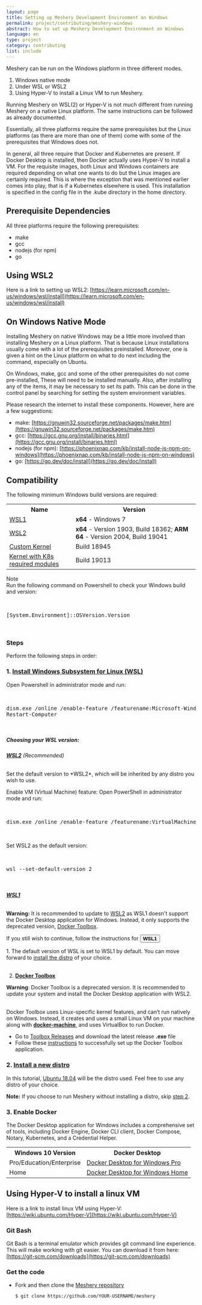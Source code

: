 ```yaml
---
layout: page
title: Setting up Meshery Development Environment on Windows
permalink: project/contributing/meshery-windows
abstract: How to set up Meshery Development Environment on Windows
language: en
type: project
category: contributing
list: include
---
```


Meshery can be run on the Windows platform in three different modes.

1. Windows native mode
2. Under WSL or WSL2
3. Using Hyper-V to install a Linux VM to run Meshery.

Running Meshery on WSL(2) or Hyper-V is not much different from running Meshery on a native Linux platform. The same instructions can be followed as already documented.

Essentially, all three platforms require the same prerequisites but the Linux platforms (as there are more than one of them) come with some of the prerequisites that Windows does not.

In general, all three require that Docker and Kubernetes are present. If Docker Desktop is installed, then Docker actually uses Hyper-V to install a VM. For the requisite images, both Linux and Windows containers are required depending on what one wants to do but the Linux images are certainly required. This is where the exception that was mentioned earlier comes into play, that is if a Kubernetes elsewhere is used. This installation is specified in the config file in the .kube directory in the home directory.

## Prerequisite Dependencies

All three platforms require the following prerequisites:

- make
- gcc
- nodejs (for npm)
- go

## Using WSL2

Here is a link to setting up WSL2: [https://learn.microsoft.com/en-us/windows/wsl/install](https://learn.microsoft.com/en-us/windows/wsl/install)

## On Windows Native Mode

Installing Meshery on native Windows may be a little more involved than installing Meshery on a Linux platform. That is because Linux installations usually come with a lot of the prerequisites preinstalled. Moreover, one is given a hint on the Linux platform on what to do next including the command, especially on Ubuntu.

On Windows, make, gcc and some of the other prerequisites do not come pre-installed, These will need to be installed manually. Also, after installing any of the items, it may be necessary to set its path. This can be done in the control panel by searching for setting the system environment variables.

Please research the internet to install these components. However, here are a few suggestions:

- make: [https://gnuwin32.sourceforge.net/packages/make.htm](https://gnuwin32.sourceforge.net/packages/make.htm)
- gcc: [https://gcc.gnu.org/install/binaries.html](https://gcc.gnu.org/install/binaries.html)
- nodejs (for npm): [https://phoenixnap.com/kb/install-node-js-npm-on-windows](https://phoenixnap.com/kb/install-node-js-npm-on-windows)
- go: [https://go.dev/doc/install](https://go.dev/doc/install)

## Compatibility

The following minimum Windows build versions are required:

<table id="compatibility-table">
  <tr>
    <th id="model">Name</th>
    <th id="model">Version</th> 
  </tr>
  <tr>
    <td><a href="#wsl1">WSL1</a></td>
    <td><b>x64</b> - Windows 7 </td>
  </tr>
  <tr>
    <td><a href="#wsl2">WSL2</a></td>
    <td><b>x64</b> - Version 1903, Build 18362; <b>ARM 64</b> - Version 2004, Build 19041</td>
  </tr>
  <tr>
    <td><a href="https://docs.microsoft.com/en-us/windows/wsl/release-notes#build-18945">Custom Kernel</a></td>
    <td>Build 18945</td>
  </tr>
  <tr>
    <td><a href="https://docs.microsoft.com/en-us/windows/wsl/release-notes#build-19013">Kernel with K8s required modules</a></td>
    <td>Build 19013</td>
  </tr>
</table>

Note
<br />Run the following command on Powershell to check your Windows build and version:

 <pre class="codeblock-pre"><div class="codeblock">
 <div class="clipboardjs">[System.Environment]::OSVersion.Version</div></div>
 </pre>

### Steps

Perform the following steps in order:

### 1. <a name="step1" href="https://docs.microsoft.com/en-us/windows/wsl/install-win10"><b>Install Windows Subsystem for Linux (WSL)</b></a>

Open Powershell in administrator mode and run:

 <pre class="codeblock-pre"><div class="codeblock">
 <div class="clipboardjs">dism.exe /online /enable-feature /featurename:Microsoft-Windows-Subsystem-Linux /all /norestart
Restart-Computer</div></div>
 </pre>

##### Choosing your WSL version:

<h6><b><a href="https://docs.microsoft.com/en-us/windows/wsl/release-notes#build-18917" name="wsl2">WSL2</a></b> (Recommended)</h6>
Set the default version to *WSL2*, which will be inherited by any distro you wish to use.

Enable VM (Virtual Machine) feature:
Open PowerShell in administrator mode and run:

 <pre class="codeblock-pre"><div class="codeblock">
 <div class="clipboardjs">dism.exe /online /enable-feature /featurename:VirtualMachinePlatform /all /norestart</div></div>
 </pre>

Set WSL2 as the default version:

 <pre class="codeblock-pre"><div class="codeblock">
 <div class="clipboardjs">wsl --set-default-version 2</div></div>
 </pre>

<h6><b><a href="https://docs.microsoft.com/en-us/windows/wsl/install-win10" name="wsl1"> WSL1 </a></b></h6>

<b>Warning:</b>
It is recommended to update to <a href="#wsl2">WSL2</a> as WSL1 doesn't support the Docker Desktop application for Windows. Instead, it only supports the deprecated version, [Docker Toolbox](https://docs.docker.com/toolbox/toolbox_install_windows/).

If you still wish to continue, follow the instructions for <button class="toggle-button" onclick="HideToggleFunction()"><b>WSL1</b></button>

<div id="hiddendiv">
<p>
1. The default version of WSL is set to WSL1 by default. You can move forward to <a href="https://docs.microsoft.com/en-us/windows/wsl/install-win10#install-your-linux-distribution-of-choice">install the distro</a> of your choice. <br /><br />

2. <b><a href="https://docs.docker.com/toolbox/toolbox_install_windows/">Docker Toolbox</a></b> <br />

<b>Warning</b>: Docker Toolbox is a deprecated version. It is recommended to update your system and install the Docker Desktop application with WSL2. <br/><br />

Docker Toolbox uses Linux-specific kernel features, and can’t run natively on Windows. Instead, it creates and uses a small Linux VM on your machine along with <a href="https://docs.docker.com/machine/overview/"><b>docker-machine</b></a>, and uses VirtualBox to run Docker. <br />
<ul>
<li> Go to <a href="https://github.com/docker/toolbox/releases">Toolbox Releases</a> and download the latest release <b>.exe</b> file </li>
<li> Follow these <a href="https://docs.docker.com/toolbox/toolbox_install_windows/#step-2-install-docker-toolbox">instructions</a> to successfully set up the Docker Toolbox application. </li>
</ul>

</p>
</div>

### 2. <b>[Install a new distro](https://docs.microsoft.com/en-us/windows/wsl/install-win10#install-your-linux-distribution-of-choice)</b>

In this tutorial, [Ubuntu 18.04](https://www.microsoft.com/en-us/p/ubuntu-1804-lts/9n9tngvndl3q?activetab=pivot:overviewtab) will be the distro used. Feel free to use any distro of your choice.

<strong>Note:</strong> If you choose to run Meshery without installing a distro, skip [step 2](#2-install-a-new-distro).

### 3. <b>Enable Docker</b>

The Docker Desktop application for Windows includes a comprehensive set of tools, including Docker Engine, Docker CLI client, Docker Compose, Notary, Kubernetes, and a Credential Helper.

<table id="compatibility-table">
  <tr>
    <th id="model">Windows 10 Version</th>
    <th id="model">Docker Desktop</th> 
  </tr>
  <tr>
    <td>Pro/Education/Enterprise</td>
    <td><a href="https://docs.docker.com/docker-for-windows/install/">Docker Desktop for Windows Pro</a></td>
  </tr>
  <tr>
    <td>Home</td>
    <td><a href="https://docs.docker.com/docker-for-windows/install-windows-home/">Docker Desktop for Windows Home</a></td>
  </tr>
</table>

## Using Hyper-V to install a linux VM

Here is a link to install linux VM using Hyper-V: [https://wiki.ubuntu.com/Hyper-V](https://wiki.ubuntu.com/Hyper-V)

### Git Bash

Git Bash is a terminal emulator which provides git command line experience. This will make working with git easier. You can download it from here: [https://git-scm.com/downloads](https://git-scm.com/downloads)

### Get the code

- Fork and then clone the [Meshery repository](https://github.com/layer5io/meshery)
  ```bash
  $ git clone https://github.com/YOUR-USERNAME/meshery
  ```
